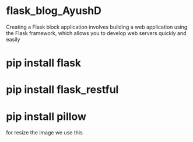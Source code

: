 # flask_blog_AyushD
 Creating a Flask block application involves building a web application using the Flask framework, which allows you to develop web servers quickly and easily


 # pip install flask 
 # pip install flask_restful


 # pip install pillow 
  for resize the image we use this
  







